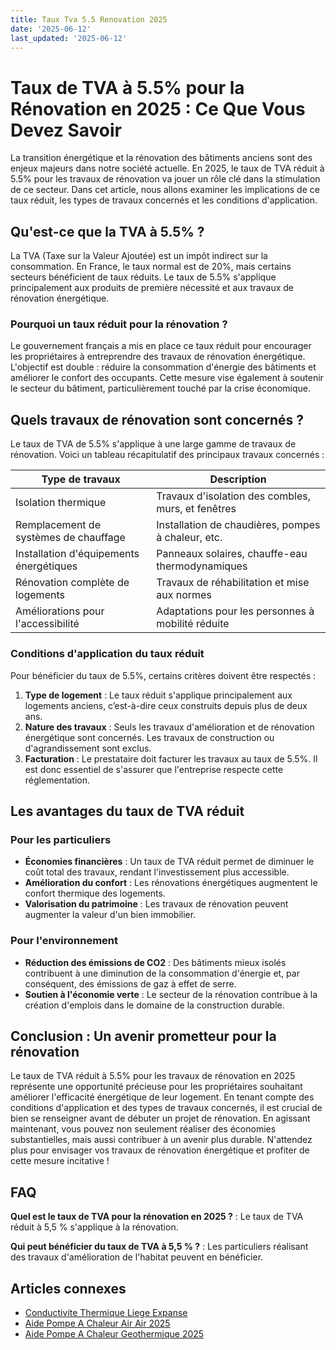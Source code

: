 ```yaml
---
title: Taux Tva 5.5 Renovation 2025
date: '2025-06-12'
last_updated: '2025-06-12'
---
```


# Taux de TVA à 5.5% pour la Rénovation en 2025 : Ce Que Vous Devez Savoir

La transition énergétique et la rénovation des bâtiments anciens sont des enjeux majeurs dans notre société actuelle. En 2025, le taux de TVA réduit à 5.5% pour les travaux de rénovation va jouer un rôle clé dans la stimulation de ce secteur. Dans cet article, nous allons examiner les implications de ce taux réduit, les types de travaux concernés et les conditions d'application.

## Qu'est-ce que la TVA à 5.5% ?

La TVA (Taxe sur la Valeur Ajoutée) est un impôt indirect sur la consommation. En France, le taux normal est de 20%, mais certains secteurs bénéficient de taux réduits. Le taux de 5.5% s'applique principalement aux produits de première nécessité et aux travaux de rénovation énergétique.

### Pourquoi un taux réduit pour la rénovation ?

Le gouvernement français a mis en place ce taux réduit pour encourager les propriétaires à entreprendre des travaux de rénovation énergétique. L'objectif est double : réduire la consommation d'énergie des bâtiments et améliorer le confort des occupants. Cette mesure vise également à soutenir le secteur du bâtiment, particulièrement touché par la crise économique.

## Quels travaux de rénovation sont concernés ?

Le taux de TVA de 5.5% s'applique à une large gamme de travaux de rénovation. Voici un tableau récapitulatif des principaux travaux concernés :

| Type de travaux                   | Description                                             |
|-----------------------------------|-------------------------------------------------------|
| Isolation thermique                | Travaux d'isolation des combles, murs, et fenêtres    |
| Remplacement de systèmes de chauffage | Installation de chaudières, pompes à chaleur, etc.  |
| Installation d'équipements énergétiques | Panneaux solaires, chauffe-eau thermodynamiques      |
| Rénovation complète de logements   | Travaux de réhabilitation et mise aux normes          |
| Améliorations pour l'accessibilité | Adaptations pour les personnes à mobilité réduite     |

### Conditions d'application du taux réduit

Pour bénéficier du taux de 5.5%, certains critères doivent être respectés :

1. **Type de logement** : Le taux réduit s'applique principalement aux logements anciens, c’est-à-dire ceux construits depuis plus de deux ans.
2. **Nature des travaux** : Seuls les travaux d'amélioration et de rénovation énergétique sont concernés. Les travaux de construction ou d'agrandissement sont exclus.
3. **Facturation** : Le prestataire doit facturer les travaux au taux de 5.5%. Il est donc essentiel de s'assurer que l'entreprise respecte cette réglementation.

## Les avantages du taux de TVA réduit

### Pour les particuliers

- **Économies financières** : Un taux de TVA réduit permet de diminuer le coût total des travaux, rendant l'investissement plus accessible.
- **Amélioration du confort** : Les rénovations énergétiques augmentent le confort thermique des logements.
- **Valorisation du patrimoine** : Les travaux de rénovation peuvent augmenter la valeur d'un bien immobilier.

### Pour l'environnement

- **Réduction des émissions de CO2** : Des bâtiments mieux isolés contribuent à une diminution de la consommation d'énergie et, par conséquent, des émissions de gaz à effet de serre.
- **Soutien à l'économie verte** : Le secteur de la rénovation contribue à la création d'emplois dans le domaine de la construction durable.

## Conclusion : Un avenir prometteur pour la rénovation

Le taux de TVA réduit à 5.5% pour les travaux de rénovation en 2025 représente une opportunité précieuse pour les propriétaires souhaitant améliorer l'efficacité énergétique de leur logement. En tenant compte des conditions d'application et des types de travaux concernés, il est crucial de bien se renseigner avant de débuter un projet de rénovation. En agissant maintenant, vous pouvez non seulement réaliser des économies substantielles, mais aussi contribuer à un avenir plus durable. N'attendez plus pour envisager vos travaux de rénovation énergétique et profiter de cette mesure incitative !

## FAQ
**Quel est le taux de TVA pour la rénovation en 2025 ?**
: Le taux de TVA réduit à 5,5 % s'applique à la rénovation.

**Qui peut bénéficier du taux de TVA à 5,5 % ?**
: Les particuliers réalisant des travaux d'amélioration de l'habitat peuvent en bénéficier.

## Articles connexes
- [Conductivite Thermique Liege Expanse](/conductivite-thermique-liege-expanse/)
- [Aide Pompe A Chaleur Air Air 2025](/aide-pompe-a-chaleur-air-air-2025/)
- [Aide Pompe A Chaleur Geothermique 2025](/aide-pompe-a-chaleur-geothermique-2025/)


<script type="application/ld+json">
{
  "@context": "https://schema.org",
  "@type": "FAQPage",
  "mainEntity": [
    {
      "@type": "Question",
      "name": "Quel est le taux de TVA pour la rénovation en 2025 ?",
      "acceptedAnswer": {
        "@type": "Answer",
        "text": "Le taux de TVA réduit à 5,5 % s'applique à la rénovation."
      }
    },
    {
      "@type": "Question",
      "name": "Qui peut bénéficier du taux de TVA à 5,5 % ?",
      "acceptedAnswer": {
        "@type": "Answer",
        "text": "Les particuliers réalisant des travaux d'amélioration de l'habitat peuvent en bénéficier."
      }
    }
  ]
}
</script>